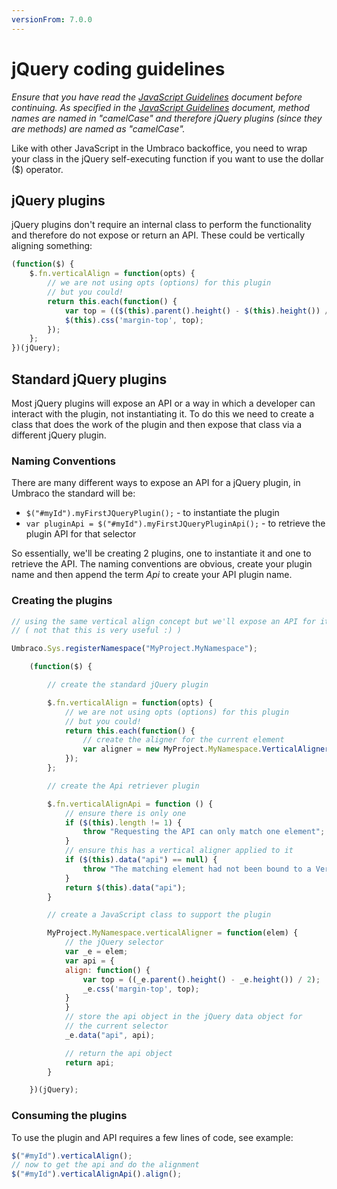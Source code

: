 ```yaml
---
versionFrom: 7.0.0
---
```


# jQuery coding guidelines

_Ensure that you have read the [JavaScript Guidelines](js-guidelines.md) document before continuing. As specified in the [JavaScript Guidelines](js-guidelines.md) document, method names are named in "camelCase" and therefore jQuery plugins (since they are methods) are named as "camelCase"._

Like with other JavaScript in the Umbraco backoffice, you need to wrap your class in the jQuery self-executing function if you want to use the dollar ($) operator.

## jQuery plugins
jQuery plugins don't require an internal class to perform the functionality and therefore do not expose or return an API. These could be vertically aligning something:

```javascript
(function($) {
    $.fn.verticalAlign = function(opts) {
        // we are not using opts (options) for this plugin
        // but you could!
        return this.each(function() {
            var top = (($(this).parent().height() - $(this).height()) / 2);
            $(this).css('margin-top', top);
        });
    };
})(jQuery);
```

## Standard jQuery plugins
Most jQuery plugins will expose an API or a way in which a developer can interact with the plugin, not instantiating it. To do this we need to create a class that does the work of the plugin and then expose that class via a different jQuery plugin.

### Naming Conventions
There are many different ways to expose an API for a jQuery plugin, in Umbraco the standard will be:

* `$("#myId").myFirstJQueryPlugin();` - to instantiate the plugin
* `var pluginApi = $("#myId").myFirstJQueryPluginApi();` - to retrieve the plugin API for that selector

So essentially, we'll be creating 2 plugins, one to instantiate it and one to retrieve the API. The naming conventions are obvious, create your plugin name and then append the term *Api* to create your API plugin name.

### Creating the plugins

```javascript
// using the same vertical align concept but we'll expose an API for it
// ( not that this is very useful :) )

Umbraco.Sys.registerNamespace("MyProject.MyNamespace");

    (function($) {

        // create the standard jQuery plugin

        $.fn.verticalAlign = function(opts) {
            // we are not using opts (options) for this plugin
            // but you could!
            return this.each(function() {
                // create the aligner for the current element
                var aligner = new MyProject.MyNamespace.VerticalAligner($(this));
            });
        };

        // create the Api retriever plugin

        $.fn.verticalAlignApi = function () {
            // ensure there is only one
            if ($(this).length != 1) {
                throw "Requesting the API can only match one element";
            }
            // ensure this has a vertical aligner applied to it
            if ($(this).data("api") == null) {
                throw "The matching element had not been bound to a VerticalAligner ";
            }
            return $(this).data("api");
        }

        // create a JavaScript class to support the plugin

        MyProject.MyNamespace.verticalAligner = function(elem) {
            // the jQuery selector
            var _e = elem;
            var api = {
            align: function() {
                var top = ((_e.parent().height() - _e.height()) / 2);
                _e.css('margin-top', top);
            }
            }
            // store the api object in the jQuery data object for
            // the current selector
            _e.data("api", api);

            // return the api object
            return api;
        }

    })(jQuery);
  ```

### Consuming the plugins

To use the plugin and API requires a few lines of code, see example:

```javascript
$("#myId").verticalAlign();
// now to get the api and do the alignment
$("#myId").verticalAlignApi().align();
```
